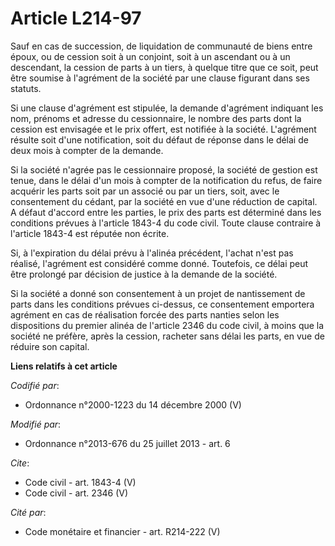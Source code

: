 # Article L214-97

Sauf en cas de succession, de liquidation de communauté de biens entre époux, ou de cession soit à un conjoint, soit à un
ascendant ou à un descendant, la cession de parts à un tiers, à quelque titre que ce soit, peut être soumise à l'agrément de
la société par une clause figurant dans ses statuts. 

Si une clause d'agrément est stipulée, la demande d'agrément indiquant les nom, prénoms et adresse du cessionnaire, le nombre
des parts dont la cession est envisagée et le prix offert, est notifiée à la société. L'agrément résulte soit d'une
notification, soit du défaut de réponse dans le délai de deux mois à compter de la demande. 

Si la société n'agrée pas le cessionnaire proposé, la société de gestion est tenue, dans le délai d'un mois à compter de la
notification du refus, de faire acquérir les parts soit par un associé ou par un tiers, soit, avec le consentement du cédant,
par la société en vue d'une réduction de capital. A défaut d'accord entre les parties, le prix des parts est déterminé dans
les conditions prévues à l'article 1843-4 du code civil. Toute clause contraire à l'article 1843-4 est réputée non écrite. 

Si, à l'expiration du délai prévu à l'alinéa précédent, l'achat n'est pas réalisé, l'agrément est considéré comme donné.
Toutefois, ce délai peut être prolongé par décision de justice à la demande de la société. 

Si la société a donné son consentement à un projet de nantissement de parts dans les conditions prévues ci-dessus, ce
consentement emportera agrément en cas de réalisation forcée des parts nanties selon les dispositions du premier alinéa de
l'article 2346 du code civil, à moins que la société ne préfère, après la cession, racheter sans délai les parts, en vue de
réduire son capital.

**Liens relatifs à cet article**

_Codifié par_:

  - Ordonnance n°2000-1223 du 14 décembre 2000 (V)

_Modifié par_:

  - Ordonnance n°2013-676 du 25 juillet 2013 - art. 6

_Cite_:

  - Code civil - art. 1843-4 (V)
  - Code civil - art. 2346 (V)

_Cité par_:

  - Code monétaire et financier - art. R214-222 (V)
